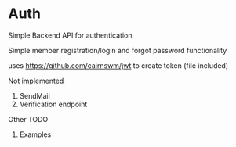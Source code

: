 # Auth

Simple Backend API for authentication

Simple member registration/login and forgot password functionality

uses https://github.com/cairnswm/jwt to create token (file included)

Not implemented
1. SendMail
2. Verification endpoint

Other TODO
1. Examples